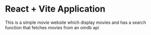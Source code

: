 # React + Vite Application

This is a  simple movie website which display movies and has a search function that fetches
movies from an omdb api

